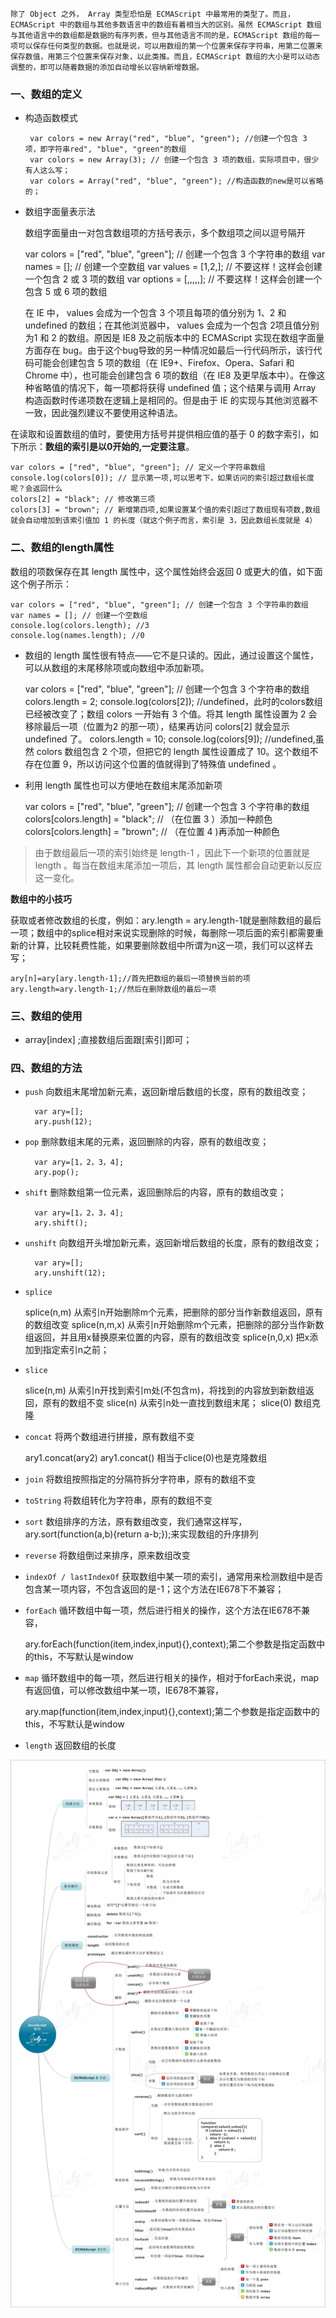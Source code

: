 	除了 Object 之外， Array 类型恐怕是 ECMAScript 中最常用的类型了。而且，ECMAScript 中的数组与其他多数语言中的数组有着相当大的区别。虽然 ECMAScript 数组与其他语言中的数组都是数据的有序列表，但与其他语言不同的是，ECMAScript 数组的每一项可以保存任何类型的数据。也就是说，可以用数组的第一个位置来保存字符串，用第二位置来保存数值，用第三个位置来保存对象，以此类推。而且，ECMAScript 数组的大小是可以动态调整的，即可以随着数据的添加自动增长以容纳新增数据。

### 一、数组的定义

- 构造函数模式

       var colors = new Array("red", "blue", "green"); //创建一个包含 3 项，即字符串red", "blue", "green"的数组
       var colors = new Array(3); // 创建一个包含 3 项的数组，实际项目中，很少有人这么写；
       var colors = Array("red", "blue", "green"); //构造函数的new是可以省略的；

- 数组字面量表示法

	数组字面量由一对包含数组项的方括号表示，多个数组项之间以逗号隔开
	
	var colors = ["red", "blue", "green"]; // 创建一个包含 3 个字符串的数组
	var names = []; // 创建一个空数组
	var values = [1,2,]; // 不要这样！这样会创建一个包含 2 或 3 项的数组
	var options = [,,,,,]; // 不要这样！这样会创建一个包含 5 或 6 项的数组


	在 IE 中， values 会成为一个包含 3 个项且每项的值分别为 1、2 和 undefined 的数组；在其他浏览器中， values 会成为一个包含 2项且值分别为1 和 2 的数组。原因是 IE8 及之前版本中的 ECMAScript 实现在数组字面量方面存在 bug。由于这个bug导致的另一种情况如最后一行代码所示，该行代码可能会创建包含 5 项的数组（在 IE9+、Firefox、Opera、Safari 和 Chrome 中），也可能会创建包含 6 项的数组（在 IE8 及更早版本中）。在像这种省略值的情况下，每一项都将获得 undefined 值；这个结果与调用 Array 构造函数时传递项数在逻辑上是相同的。但是由于 IE 的实现与其他浏览器不一致，因此强烈建议不要使用这种语法。

在读取和设置数组的值时，要使用方括号并提供相应值的基于 0 的数字索引，如下所示：**数组的索引是以0开始的,一定要注意**。

	var colors = ["red", "blue", "green"]; // 定义一个字符串数组
	console.log(colors[0]); // 显示第一项,可以思考下，如果访问的索引超过数组长度呢？会返回什么
	colors[2] = "black"; // 修改第三项
	colors[3] = "brown"; // 新增第四项,如果设置某个值的索引超过了数组现有项数,数组就会自动增加到该索引值加 1 的长度（就这个例子而言，索引是 3，因此数组长度就是 4）

### 二、数组的length属性

数组的项数保存在其 length 属性中，这个属性始终会返回 0 或更大的值，如下面这个例子所示：

	var colors = ["red", "blue", "green"]; // 创建一个包含 3 个字符串的数组
	var names = []; // 创建一个空数组
	console.log(colors.length); //3
	console.log(names.length); //0

-  数组的 length 属性很有特点——它不是只读的。因此，通过设置这个属性，可以从数组的末尾移除项或向数组中添加新项。

	var colors = ["red", "blue", "green"];  // 创建一个包含 3 个字符串的数组
	colors.length = 2;
	console.log(colors[2]); //undefined，此时的colors数组已经被改变了；数组 colors 一开始有 3 个值。将其 length 属性设置为 2 会移除最后一项（位置为2 的那一项），结果再访问 colors[2] 就会显示 undefined 了。
	colors.length = 10;
	console.log(colors[9]); //undefined,虽然 colors 数组包含 2 个项，但把它的 length 属性设置成了 10。这个数组不存在位置 9，所以访问这个位置的值就得到了特殊值 undefined 。

- 利用 length 属性也可以方便地在数组末尾添加新项

	var colors = ["red", "blue", "green"]; // 创建一个包含 3 个字符串的数组
	colors[colors.length] = "black"; // （在位置 3 ）添加一种颜色
	colors[colors.length] = "brown"; // （在位置 4 )再添加一种颜色
	
 > 由于数组最后一项的索引始终是 length-1 ，因此下一个新项的位置就是 length 。每当在数组末尾添加一项后，其 length 属性都会自动更新以反应这一变化。

**数组中的小技巧**

 获取或者修改数组的长度，例如：ary.length = ary.length-1就是删除数组的最后一项；数组中的splice相对来说实现删除的时候，每删除一项后面的索引都需要重新的计算，比较耗费性能，如果要删除数组中所谓为n这一项，我们可以这样去写；
            
	ary[n]=ary[ary.length-1];//首先把数组的最后一项替换当前的项
	ary.length=ary.length-1;//然后在删除数组的最后一项

### 三、数组的使用

- array[index] ;直接数组后面跟[索引]即可；

### 四、数组的方法

- `push` 向数组末尾增加新元素，返回新增后数组的长度，原有的数组改变；

		var ary=[];
		ary.push(12);
  
- `pop` 删除数组末尾的元素，返回删除的内容，原有的数组改变；

        var ary=[1，2，3，4];
        ary.pop();

- `shift` 删除数组第一位元素，返回删除后的内容，原有的数组改变；

        var ary=[1，2，3，4];
        ary.shift();

- `unshift` 向数组开头增加新元素，返回新增后数组的长度，原有的数组改变；

        var ary=[];
        ary.unshift(12);

- `splice`

    splice(n,m)   从索引n开始删除m个元素，把删除的部分当作新数组返回，原有的数组改变
    splice(n,m,x) 从索引n开始删除m个元素，把删除的部分当作新数组返回，并且用x替换原来位置的内容，原有的数组改变
    splice(n,0,x) 把x添加到指定索引n之前；
    
- `slice`

    slice(n,m)    从索引n开找到索引m处(不包含m)，将找到的内容放到新数组返回，原有的数组不变
    slice(n)      从索引n处一直找到数组末尾；
    slice(0)      数组克隆
    
- `concat`  将两个数组进行拼接，原有数组不变

	ary1.concat(ary2)
    ary1.concat() 相当于clice(0)也是克隆数组
    
- `join` 将数组按照指定的分隔符拆分字符串，原有的数组不变
- `toString`  将数组转化为字符串，原有的数组不变
- `sort` 数组排序的方法，原有数组改变，我们通常这样写，ary.sort(function(a,b){return a-b;});来实现数组的升序排列 
- `reverse` 将数组倒过来排序，原来数组改变
- `indexOf / lastIndexOf` 获取数组中某一项的索引，通常用来检测数组中是否包含某一项内容，不包含返回的是-1；这个方法在IE678下不兼容；
- `forEach` 循环数组中每一项，然后进行相关的操作，这个方法在IE678不兼容，

    ary.forEach(function(item,index,input){},context);第二个参数是指定函数中的this，不写默认是window
    
- `map` 循环数组中的每一项，然后进行相关的操作，相对于forEach来说，map有返回值，可以修改数组中某一项，IE678不兼容，
    
    ary.map(function(item,index,input){},context);第二个参数是指定函数中的this，不写默认是window
    
- `length` 返回数组的长度

![](../images/1.gif)